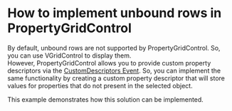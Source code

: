 # How to implement unbound rows in PropertyGridControl


<p>By default, unbound rows are not supported by PropertyGridControl. So, you can use VGridControl to display them.<br />
However, PropertyGridControl allows you to provide custom property descriptors via the <a href="http://documentation.devexpress.com/#WindowsForms/DevExpressXtraVerticalGridPropertyGridControl_CustomPropertyDescriptorstopic">CustomDescriptors Event</a>. So, you can implement the same functionality by creating a custom property descriptor that will store values for properties that do not present in the selected object.</p><p>This example demonstrates how this solution can be implemented.</p>

<br/>


